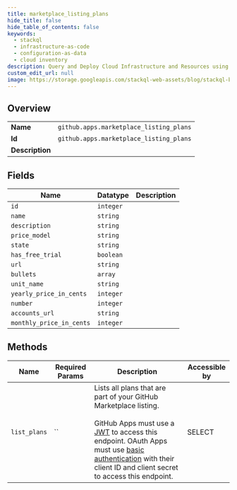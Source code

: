 ```yaml
---
title: marketplace_listing_plans
hide_title: false
hide_table_of_contents: false
keywords:
  - stackql
  - infrastructure-as-code
  - configuration-as-data
  - cloud inventory
description: Query and Deploy Cloud Infrastructure and Resources using SQL
custom_edit_url: null
image: https://storage.googleapis.com/stackql-web-assets/blog/stackql-blog-post-featured-image.png
---
```

  
    

## Overview
<table><tbody>
<tr><td><b>Name</b></td><td><code>github.apps.marketplace_listing_plans</code></td></tr>
<tr><td><b>Id</b></td><td><code>github.apps.marketplace_listing_plans</code></td></tr>
<tr><td><b>Description</b></td><td></td></tr>
</tbody></table>

## Fields
| Name | Datatype | Description |
| ---- | -------- | ----------- |
| `id` | `integer` |  |
| `name` | `string` |  |
| `description` | `string` |  |
| `price_model` | `string` |  |
| `state` | `string` |  |
| `has_free_trial` | `boolean` |  |
| `url` | `string` |  |
| `bullets` | `array` |  |
| `unit_name` | `string` |  |
| `yearly_price_in_cents` | `integer` |  |
| `number` | `integer` |  |
| `accounts_url` | `string` |  |
| `monthly_price_in_cents` | `integer` |  |
## Methods
| Name | Required Params | Description | Accessible by |
| ---- | --------------- | ----------- | ------------- |
| `list_plans` | `` | Lists all plans that are part of your GitHub Marketplace listing.<br /><br />GitHub Apps must use a [JWT](https://docs.github.com/apps/building-github-apps/authenticating-with-github-apps/#authenticating-as-a-github-app) to access this endpoint. OAuth Apps must use [basic authentication](https://docs.github.com/rest/overview/other-authentication-methods#basic-authentication) with their client ID and client secret to access this endpoint. | SELECT |
